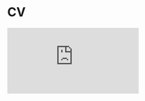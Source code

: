 # CV 
![](https://github.com/yousefashrafal11/Kalbonyan-Elmarsos/blob/main/CV/Youssef%20Ashraf.pdf)
